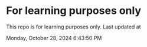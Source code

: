 # For learning purposes only
This repo is for learning purposes only.
Last updated at

Monday, October 28, 2024 6:43:50 PM

